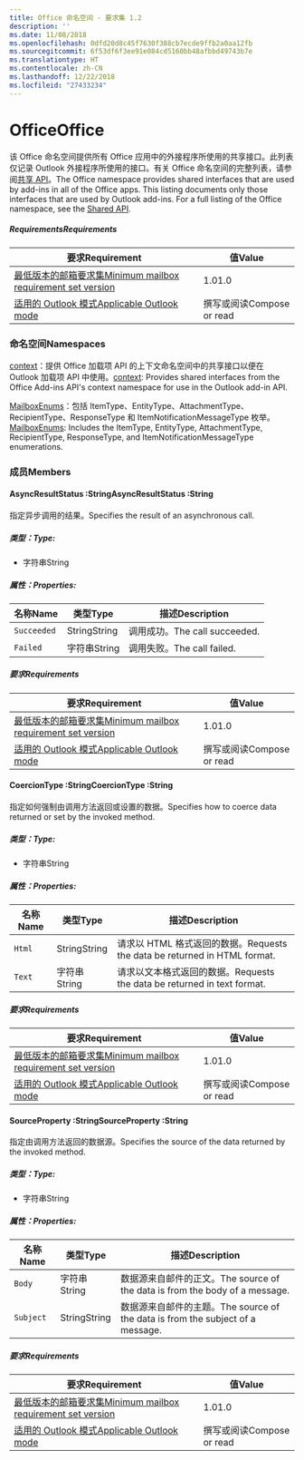 ```yaml
---
title: Office 命名空间 - 要求集 1.2
description: ''
ms.date: 11/08/2018
ms.openlocfilehash: 0dfd20d8c45f7630f388cb7ecde9ffb2a0aa12fb
ms.sourcegitcommit: 6f53df6f3ee91e084cd5160bb48afbbd49743b7e
ms.translationtype: HT
ms.contentlocale: zh-CN
ms.lasthandoff: 12/22/2018
ms.locfileid: "27433234"
---
```

# <a name="office"></a><span data-ttu-id="99291-102">Office</span><span class="sxs-lookup"><span data-stu-id="99291-102">Office</span></span>

<span data-ttu-id="99291-p101">该 Office 命名空间提供所有 Office 应用中的外接程序所使用的共享接口。此列表仅记录 Outlook 外接程序所使用的接口。有关 Office 命名空间的完整列表，请参阅[共享 API](/javascript/api/office)。</span><span class="sxs-lookup"><span data-stu-id="99291-p101">The Office namespace provides shared interfaces that are used by add-ins in all of the Office apps. This listing documents only those interfaces that are used by Outlook add-ins. For a full listing of the Office namespace, see the [Shared API](/javascript/api/office).</span></span>

##### <a name="requirements"></a><span data-ttu-id="99291-105">Requirements</span><span class="sxs-lookup"><span data-stu-id="99291-105">Requirements</span></span>

|<span data-ttu-id="99291-106">要求</span><span class="sxs-lookup"><span data-stu-id="99291-106">Requirement</span></span>| <span data-ttu-id="99291-107">值</span><span class="sxs-lookup"><span data-stu-id="99291-107">Value</span></span>|
|---|---|
|[<span data-ttu-id="99291-108">最低版本的邮箱要求集</span><span class="sxs-lookup"><span data-stu-id="99291-108">Minimum mailbox requirement set version</span></span>](/office/dev/add-ins/reference/requirement-sets/outlook-api-requirement-sets)| <span data-ttu-id="99291-109">1.0</span><span class="sxs-lookup"><span data-stu-id="99291-109">1.0</span></span>|
|[<span data-ttu-id="99291-110">适用的 Outlook 模式</span><span class="sxs-lookup"><span data-stu-id="99291-110">Applicable Outlook mode</span></span>](https://docs.microsoft.com/outlook/add-ins/#extension-points)| <span data-ttu-id="99291-111">撰写或阅读</span><span class="sxs-lookup"><span data-stu-id="99291-111">Compose or read</span></span>|

### <a name="namespaces"></a><span data-ttu-id="99291-112">命名空间</span><span class="sxs-lookup"><span data-stu-id="99291-112">Namespaces</span></span>

<span data-ttu-id="99291-113">[context](office.context.md)：提供 Office 加载项 API 的上下文命名空间中的共享接口以便在 Outlook 加载项 API 中使用。</span><span class="sxs-lookup"><span data-stu-id="99291-113">[context](office.context.md): Provides shared interfaces from the Office Add-ins API's context namespace for use in the Outlook add-in API.</span></span>

<span data-ttu-id="99291-114">[MailboxEnums](/javascript/api/outlook/office.mailboxenums.attachmenttype)：包括 ItemType、EntityType、AttachmentType、RecipientType、ResponseType 和 ItemNotificationMessageType 枚举。</span><span class="sxs-lookup"><span data-stu-id="99291-114">[MailboxEnums](/javascript/api/outlook/office.mailboxenums.attachmenttype): Includes the ItemType, EntityType, AttachmentType, RecipientType, ResponseType, and ItemNotificationMessageType enumerations.</span></span>

### <a name="members"></a><span data-ttu-id="99291-115">成员</span><span class="sxs-lookup"><span data-stu-id="99291-115">Members</span></span>

####  <a name="asyncresultstatus-string"></a><span data-ttu-id="99291-116">AsyncResultStatus :String</span><span class="sxs-lookup"><span data-stu-id="99291-116">AsyncResultStatus :String</span></span>

<span data-ttu-id="99291-117">指定异步调用的结果。</span><span class="sxs-lookup"><span data-stu-id="99291-117">Specifies the result of an asynchronous call.</span></span>

##### <a name="type"></a><span data-ttu-id="99291-118">类型：</span><span class="sxs-lookup"><span data-stu-id="99291-118">Type:</span></span>

*   <span data-ttu-id="99291-119">字符串</span><span class="sxs-lookup"><span data-stu-id="99291-119">String</span></span>

##### <a name="properties"></a><span data-ttu-id="99291-120">属性：</span><span class="sxs-lookup"><span data-stu-id="99291-120">Properties:</span></span>

|<span data-ttu-id="99291-121">名称</span><span class="sxs-lookup"><span data-stu-id="99291-121">Name</span></span>| <span data-ttu-id="99291-122">类型</span><span class="sxs-lookup"><span data-stu-id="99291-122">Type</span></span>| <span data-ttu-id="99291-123">描述</span><span class="sxs-lookup"><span data-stu-id="99291-123">Description</span></span>|
|---|---|---|
|`Succeeded`| <span data-ttu-id="99291-124">String</span><span class="sxs-lookup"><span data-stu-id="99291-124">String</span></span>|<span data-ttu-id="99291-125">调用成功。</span><span class="sxs-lookup"><span data-stu-id="99291-125">The call succeeded.</span></span>|
|`Failed`| <span data-ttu-id="99291-126">字符串</span><span class="sxs-lookup"><span data-stu-id="99291-126">String</span></span>|<span data-ttu-id="99291-127">调用失败。</span><span class="sxs-lookup"><span data-stu-id="99291-127">The call failed.</span></span>|

##### <a name="requirements"></a><span data-ttu-id="99291-128">要求</span><span class="sxs-lookup"><span data-stu-id="99291-128">Requirements</span></span>

|<span data-ttu-id="99291-129">要求</span><span class="sxs-lookup"><span data-stu-id="99291-129">Requirement</span></span>| <span data-ttu-id="99291-130">值</span><span class="sxs-lookup"><span data-stu-id="99291-130">Value</span></span>|
|---|---|
|[<span data-ttu-id="99291-131">最低版本的邮箱要求集</span><span class="sxs-lookup"><span data-stu-id="99291-131">Minimum mailbox requirement set version</span></span>](/office/dev/add-ins/reference/requirement-sets/outlook-api-requirement-sets)| <span data-ttu-id="99291-132">1.0</span><span class="sxs-lookup"><span data-stu-id="99291-132">1.0</span></span>|
|[<span data-ttu-id="99291-133">适用的 Outlook 模式</span><span class="sxs-lookup"><span data-stu-id="99291-133">Applicable Outlook mode</span></span>](https://docs.microsoft.com/outlook/add-ins/#extension-points)| <span data-ttu-id="99291-134">撰写或阅读</span><span class="sxs-lookup"><span data-stu-id="99291-134">Compose or read</span></span>|
####  <a name="coerciontype-string"></a><span data-ttu-id="99291-135">CoercionType :String</span><span class="sxs-lookup"><span data-stu-id="99291-135">CoercionType :String</span></span>

<span data-ttu-id="99291-136">指定如何强制由调用方法返回或设置的数据。</span><span class="sxs-lookup"><span data-stu-id="99291-136">Specifies how to coerce data returned or set by the invoked method.</span></span>

##### <a name="type"></a><span data-ttu-id="99291-137">类型：</span><span class="sxs-lookup"><span data-stu-id="99291-137">Type:</span></span>

*   <span data-ttu-id="99291-138">字符串</span><span class="sxs-lookup"><span data-stu-id="99291-138">String</span></span>

##### <a name="properties"></a><span data-ttu-id="99291-139">属性：</span><span class="sxs-lookup"><span data-stu-id="99291-139">Properties:</span></span>

|<span data-ttu-id="99291-140">名称</span><span class="sxs-lookup"><span data-stu-id="99291-140">Name</span></span>| <span data-ttu-id="99291-141">类型</span><span class="sxs-lookup"><span data-stu-id="99291-141">Type</span></span>| <span data-ttu-id="99291-142">描述</span><span class="sxs-lookup"><span data-stu-id="99291-142">Description</span></span>|
|---|---|---|
|`Html`| <span data-ttu-id="99291-143">String</span><span class="sxs-lookup"><span data-stu-id="99291-143">String</span></span>|<span data-ttu-id="99291-144">请求以 HTML 格式返回的数据。</span><span class="sxs-lookup"><span data-stu-id="99291-144">Requests the data be returned in HTML format.</span></span>|
|`Text`| <span data-ttu-id="99291-145">字符串</span><span class="sxs-lookup"><span data-stu-id="99291-145">String</span></span>|<span data-ttu-id="99291-146">请求以文本格式返回的数据。</span><span class="sxs-lookup"><span data-stu-id="99291-146">Requests the data be returned in text format.</span></span>|

##### <a name="requirements"></a><span data-ttu-id="99291-147">要求</span><span class="sxs-lookup"><span data-stu-id="99291-147">Requirements</span></span>

|<span data-ttu-id="99291-148">要求</span><span class="sxs-lookup"><span data-stu-id="99291-148">Requirement</span></span>| <span data-ttu-id="99291-149">值</span><span class="sxs-lookup"><span data-stu-id="99291-149">Value</span></span>|
|---|---|
|[<span data-ttu-id="99291-150">最低版本的邮箱要求集</span><span class="sxs-lookup"><span data-stu-id="99291-150">Minimum mailbox requirement set version</span></span>](/office/dev/add-ins/reference/requirement-sets/outlook-api-requirement-sets)| <span data-ttu-id="99291-151">1.0</span><span class="sxs-lookup"><span data-stu-id="99291-151">1.0</span></span>|
|[<span data-ttu-id="99291-152">适用的 Outlook 模式</span><span class="sxs-lookup"><span data-stu-id="99291-152">Applicable Outlook mode</span></span>](https://docs.microsoft.com/outlook/add-ins/#extension-points)| <span data-ttu-id="99291-153">撰写或阅读</span><span class="sxs-lookup"><span data-stu-id="99291-153">Compose or read</span></span>|
####  <a name="sourceproperty-string"></a><span data-ttu-id="99291-154">SourceProperty :String</span><span class="sxs-lookup"><span data-stu-id="99291-154">SourceProperty :String</span></span>

<span data-ttu-id="99291-155">指定由调用方法返回的数据源。</span><span class="sxs-lookup"><span data-stu-id="99291-155">Specifies the source of the data returned by the invoked method.</span></span>

##### <a name="type"></a><span data-ttu-id="99291-156">类型：</span><span class="sxs-lookup"><span data-stu-id="99291-156">Type:</span></span>

*   <span data-ttu-id="99291-157">字符串</span><span class="sxs-lookup"><span data-stu-id="99291-157">String</span></span>

##### <a name="properties"></a><span data-ttu-id="99291-158">属性：</span><span class="sxs-lookup"><span data-stu-id="99291-158">Properties:</span></span>

|<span data-ttu-id="99291-159">名称</span><span class="sxs-lookup"><span data-stu-id="99291-159">Name</span></span>| <span data-ttu-id="99291-160">类型</span><span class="sxs-lookup"><span data-stu-id="99291-160">Type</span></span>| <span data-ttu-id="99291-161">描述</span><span class="sxs-lookup"><span data-stu-id="99291-161">Description</span></span>|
|---|---|---|
|`Body`| <span data-ttu-id="99291-162">字符串</span><span class="sxs-lookup"><span data-stu-id="99291-162">String</span></span>|<span data-ttu-id="99291-163">数据源来自邮件的正文。</span><span class="sxs-lookup"><span data-stu-id="99291-163">The source of the data is from the body of a message.</span></span>|
|`Subject`| <span data-ttu-id="99291-164">String</span><span class="sxs-lookup"><span data-stu-id="99291-164">String</span></span>|<span data-ttu-id="99291-165">数据源来自邮件的主题。</span><span class="sxs-lookup"><span data-stu-id="99291-165">The source of the data is from the subject of a message.</span></span>|

##### <a name="requirements"></a><span data-ttu-id="99291-166">要求</span><span class="sxs-lookup"><span data-stu-id="99291-166">Requirements</span></span>

|<span data-ttu-id="99291-167">要求</span><span class="sxs-lookup"><span data-stu-id="99291-167">Requirement</span></span>| <span data-ttu-id="99291-168">值</span><span class="sxs-lookup"><span data-stu-id="99291-168">Value</span></span>|
|---|---|
|[<span data-ttu-id="99291-169">最低版本的邮箱要求集</span><span class="sxs-lookup"><span data-stu-id="99291-169">Minimum mailbox requirement set version</span></span>](/office/dev/add-ins/reference/requirement-sets/outlook-api-requirement-sets)| <span data-ttu-id="99291-170">1.0</span><span class="sxs-lookup"><span data-stu-id="99291-170">1.0</span></span>|
|[<span data-ttu-id="99291-171">适用的 Outlook 模式</span><span class="sxs-lookup"><span data-stu-id="99291-171">Applicable Outlook mode</span></span>](https://docs.microsoft.com/outlook/add-ins/#extension-points)| <span data-ttu-id="99291-172">撰写或阅读</span><span class="sxs-lookup"><span data-stu-id="99291-172">Compose or read</span></span>|